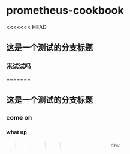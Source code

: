 # prometheus-cookbook

<<<<<<< HEAD
## 这是一个测试的分支标题

### 来试试吗
=======
## 这是一个测试的分支标题
### come on
#### what up  
>>>>>>> dev
